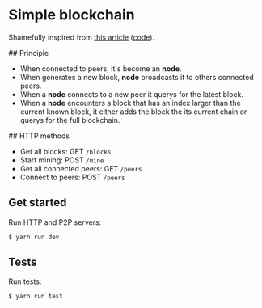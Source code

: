 # Simple blockchain

Shamefully inspired from [this article](https://medium.com/@lhartikk/a-blockchain-in-200-lines-of-code-963cc1cc0e54) ([code](https://github.com/lhartikk/naivechain/blob/master/main.js)).

## Principle

* When connected to peers, it's become an **node**.
* When generates a new block, **node** broadcasts it to others connected peers.
* When a **node** connects to a new peer it querys for the latest block.
* When a **node** encounters a block that has an index larger than the current known block, it either adds the block the its current chain or querys for the full blockchain.

## HTTP methods

* Get all blocks: GET `/blocks`
* Start mining: POST `/mine`
* Get all connected peers: GET `/peers`
* Connect to peers: POST `/peers`

## Get started

Run HTTP and P2P servers:

```bash
$ yarn run dev
```

## Tests

Run tests:

```bash
$ yarn run test
```
